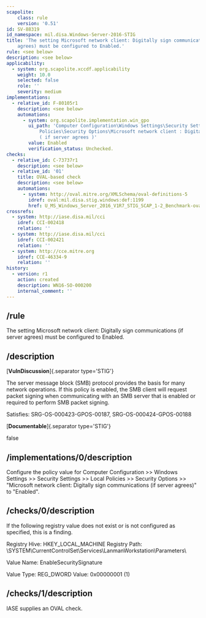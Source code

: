 ```yaml
---
scapolite:
    class: rule
    version: '0.51'
id: SV-88319
id_namespace: mil.disa.Windows-Server-2016-STIG
title: 'The setting Microsoft network client: Digitally sign communications (if server
    agrees) must be configured to Enabled.'
rule: <see below>
description: <see below>
applicability:
  - system: org.scapolite.xccdf.applicability
    weight: 10.0
    selected: false
    role: ''
    severity: medium
implementations:
  - relative_id: F-80105r1
    description: <see below>
    automations:
      - system: org.scapolite.implementation.win_gpo
        ui_path: 'Computer Configuration\Windows Settings\Security Settings\Local
            Policies\Security Options\Microsoft network client : Digitally sign communications
            ( if server agrees )'
        value: Enabled
        verification_status: Unchecked.
checks:
  - relative_id: C-73737r1
    description: <see below>
  - relative_id: '01'
    title: OVAL-based check
    description: <see below>
    automations:
      - system: http://oval.mitre.org/XMLSchema/oval-definitions-5
        idref: oval:mil.disa.stig.windows:def:1199
        href: U_MS_Windows_Server_2016_V1R7_STIG_SCAP_1-2_Benchmark-oval.xml
crossrefs:
  - system: http://iase.disa.mil/cci
    idref: CCI-002418
    relation: ''
  - system: http://iase.disa.mil/cci
    idref: CCI-002421
    relation: ''
  - system: http://cce.mitre.org
    idref: CCE-46334-9
    relation: ''
history:
  - version: r1
    action: created
    description: WN16-SO-000200
    internal_comment: ''
---
```



## /rule

The setting Microsoft network client: Digitally sign communications (if server agrees) must be configured to Enabled.

## /description

[**VulnDiscussion**]{.separator type='STIG'}

The server message block (SMB) protocol provides the basis for many network operations. If this policy is enabled, the SMB client will request packet signing when communicating with an SMB server that is enabled or required to perform SMB packet signing.

Satisfies: SRG-OS-000423-GPOS-00187, SRG-OS-000424-GPOS-00188

[**Documentable**]{.separator type='STIG'}

false

## /implementations/0/description

Configure the policy value for Computer Configuration >> Windows Settings >> Security Settings >> Local Policies >> Security Options >> "Microsoft network client: Digitally sign communications (if server agrees)" to "Enabled".

## /checks/0/description

If the following registry value does not exist or is not configured as specified, this is a finding.

Registry Hive: HKEY_LOCAL_MACHINE
Registry Path: \SYSTEM\CurrentControlSet\Services\LanmanWorkstation\Parameters\

Value Name: EnableSecuritySignature

Value Type: REG_DWORD
Value: 0x00000001 (1)

## /checks/1/description

IASE supplies an OVAL check.
